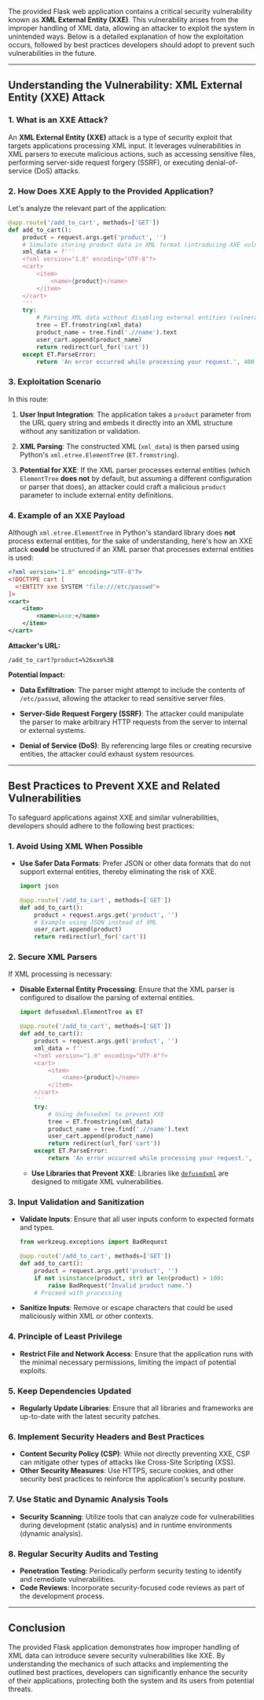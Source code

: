 The provided Flask web application contains a critical security vulnerability known as **XML External Entity (XXE)**. This vulnerability arises from the improper handling of XML data, allowing an attacker to exploit the system in unintended ways. Below is a detailed explanation of how the exploitation occurs, followed by best practices developers should adopt to prevent such vulnerabilities in the future.

---

## **Understanding the Vulnerability: XML External Entity (XXE) Attack**

### **1. What is an XXE Attack?**
An **XML External Entity (XXE)** attack is a type of security exploit that targets applications processing XML input. It leverages vulnerabilities in XML parsers to execute malicious actions, such as accessing sensitive files, performing server-side request forgery (SSRF), or executing denial-of-service (DoS) attacks.

### **2. How Does XXE Apply to the Provided Application?**

Let's analyze the relevant part of the application:

```python
@app.route('/add_to_cart', methods=['GET'])
def add_to_cart():
    product = request.args.get('product', '')
    # Simulate storing product data in XML format (introducing XXE vulnerability)
    xml_data = f'''
    <?xml version="1.0" encoding="UTF-8"?>
    <cart>
        <item>
            <name>{product}</name>
        </item>
    </cart>
    '''
    try:
        # Parsing XML data without disabling external entities (vulnerable to XXE)
        tree = ET.fromstring(xml_data)
        product_name = tree.find('.//name').text
        user_cart.append(product_name)
        return redirect(url_for('cart'))
    except ET.ParseError:
        return 'An error occurred while processing your request.', 400
```

### **3. Exploitation Scenario**

In this route:

1. **User Input Integration**: The application takes a `product` parameter from the URL query string and embeds it directly into an XML structure without any sanitization or validation.

2. **XML Parsing**: The constructed XML (`xml_data`) is then parsed using Python's `xml.etree.ElementTree` (`ET.fromstring`).

3. **Potential for XXE**: If the XML parser processes external entities (which `ElementTree` **does not** by default, but assuming a different configuration or parser that does), an attacker could craft a malicious `product` parameter to include external entity definitions.

### **4. Example of an XXE Payload**

Although `xml.etree.ElementTree` in Python's standard library does **not** process external entities, for the sake of understanding, here's how an XXE attack **could** be structured if an XML parser that processes external entities is used:

```xml
<?xml version="1.0" encoding="UTF-8"?>
<!DOCTYPE cart [
  <!ENTITY xxe SYSTEM "file:///etc/passwd">
]>
<cart>
    <item>
        <name>&xxe;</name>
    </item>
</cart>
```

**Attacker's URL:**
```
/add_to_cart?product=%26xxe%3B
```

**Potential Impact:**

- **Data Exfiltration**: The parser might attempt to include the contents of `/etc/passwd`, allowing the attacker to read sensitive server files.
  
- **Server-Side Request Forgery (SSRF)**: The attacker could manipulate the parser to make arbitrary HTTP requests from the server to internal or external systems.

- **Denial of Service (DoS)**: By referencing large files or creating recursive entities, the attacker could exhaust system resources.

---

## **Best Practices to Prevent XXE and Related Vulnerabilities**

To safeguard applications against XXE and similar vulnerabilities, developers should adhere to the following best practices:

### **1. Avoid Using XML When Possible**
- **Use Safer Data Formats**: Prefer JSON or other data formats that do not support external entities, thereby eliminating the risk of XXE.
  
  ```python
  import json
  
  @app.route('/add_to_cart', methods=['GET'])
  def add_to_cart():
      product = request.args.get('product', '')
      # Example using JSON instead of XML
      user_cart.append(product)
      return redirect(url_for('cart'))
  ```

### **2. Secure XML Parsers**
If XML processing is necessary:

- **Disable External Entity Processing**: Ensure that the XML parser is configured to disallow the parsing of external entities.

  ```python
  import defusedxml.ElementTree as ET
  
  @app.route('/add_to_cart', methods=['GET'])
  def add_to_cart():
      product = request.args.get('product', '')
      xml_data = f'''
      <?xml version="1.0" encoding="UTF-8"?>
      <cart>
          <item>
              <name>{product}</name>
          </item>
      </cart>
      '''
      try:
          # Using defusedxml to prevent XXE
          tree = ET.fromstring(xml_data)
          product_name = tree.find('.//name').text
          user_cart.append(product_name)
          return redirect(url_for('cart'))
      except ET.ParseError:
          return 'An error occurred while processing your request.', 400
  ```
  
  - **Use Libraries that Prevent XXE**: Libraries like [`defusedxml`](https://pypi.org/project/defusedxml/) are designed to mitigate XML vulnerabilities.

### **3. Input Validation and Sanitization**
- **Validate Inputs**: Ensure that all user inputs conform to expected formats and types.

  ```python
  from werkzeug.exceptions import BadRequest
  
  @app.route('/add_to_cart', methods=['GET'])
  def add_to_cart():
      product = request.args.get('product', '')
      if not isinstance(product, str) or len(product) > 100:
          raise BadRequest("Invalid product name.")
      # Proceed with processing
  ```

- **Sanitize Inputs**: Remove or escape characters that could be used maliciously within XML or other contexts.

### **4. Principle of Least Privilege**
- **Restrict File and Network Access**: Ensure that the application runs with the minimal necessary permissions, limiting the impact of potential exploits.

### **5. Keep Dependencies Updated**
- **Regularly Update Libraries**: Ensure that all libraries and frameworks are up-to-date with the latest security patches.

### **6. Implement Security Headers and Best Practices**
- **Content Security Policy (CSP)**: While not directly preventing XXE, CSP can mitigate other types of attacks like Cross-Site Scripting (XSS).
- **Other Security Measures**: Use HTTPS, secure cookies, and other security best practices to reinforce the application's security posture.

### **7. Use Static and Dynamic Analysis Tools**
- **Security Scanning**: Utilize tools that can analyze code for vulnerabilities during development (static analysis) and in runtime environments (dynamic analysis).

### **8. Regular Security Audits and Testing**
- **Penetration Testing**: Periodically perform security testing to identify and remediate vulnerabilities.
- **Code Reviews**: Incorporate security-focused code reviews as part of the development process.

---

## **Conclusion**

The provided Flask application demonstrates how improper handling of XML data can introduce severe security vulnerabilities like XXE. By understanding the mechanics of such attacks and implementing the outlined best practices, developers can significantly enhance the security of their applications, protecting both the system and its users from potential threats.